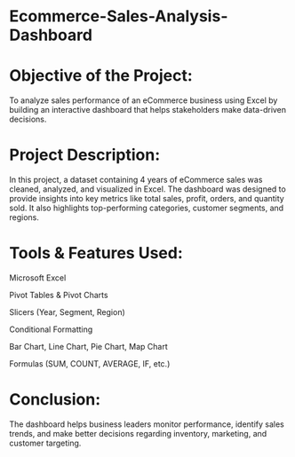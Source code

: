 # Ecommerce-Sales-Analysis-Dashboard

# Objective of the Project:

To analyze sales performance of an eCommerce business using Excel by building an interactive dashboard that helps stakeholders make data-driven decisions.

# Project Description:

In this project, a dataset containing 4 years of eCommerce sales was cleaned, analyzed, and visualized in Excel.
The dashboard was designed to provide insights into key metrics like total sales, profit, orders, and quantity sold.
It also highlights top-performing categories, customer segments, and regions.

# Tools & Features Used:

Microsoft Excel

Pivot Tables & Pivot Charts

Slicers (Year, Segment, Region)

Conditional Formatting

Bar Chart, Line Chart, Pie Chart, Map Chart

Formulas (SUM, COUNT, AVERAGE, IF, etc.)

# Conclusion:

The dashboard helps business leaders monitor performance, identify sales trends, and make better decisions regarding inventory, marketing, and customer targeting.
